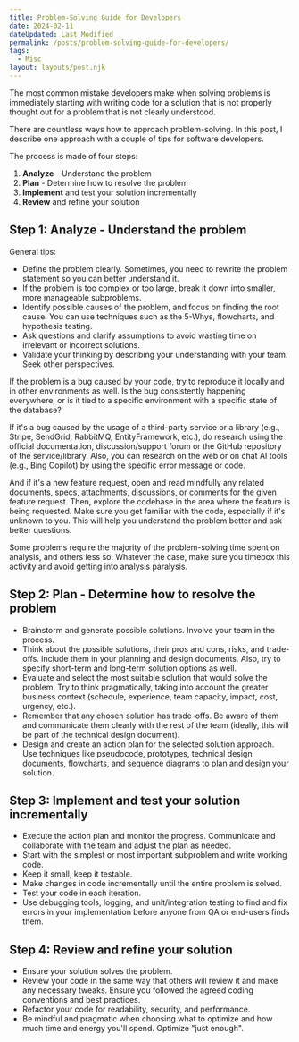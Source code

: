 ```yaml
---
title: Problem-Solving Guide for Developers
date: 2024-02-11
dateUpdated: Last Modified
permalink: /posts/problem-solving-guide-for-developers/
tags: 
  - Misc
layout: layouts/post.njk
---
```

The most common mistake developers make when solving problems is immediately starting with writing code for a solution that is not properly thought out for a problem that is not clearly understood.

There are countless ways how to approach problem-solving. In this post, I describe one approach with a couple of tips for software developers.

The process is made of four steps:

1. **Analyze** - Understand the problem
2. **Plan** - Determine how to resolve the problem
3. **Implement** and test your solution incrementally
4. **Review** and refine your solution

## Step 1: Analyze - Understand the problem

General tips:
- Define the problem clearly. Sometimes, you need to rewrite the problem statement so you can better understand it.
- If the problem is too complex or too large, break it down into smaller, more manageable subproblems.
- Identify possible causes of the problem, and focus on finding the root cause. You can use techniques such as the 5-Whys, flowcharts, and hypothesis testing.
- Ask questions and clarify assumptions to avoid wasting time on irrelevant or incorrect solutions.
- Validate your thinking by describing your understanding with your team. Seek other perspectives.

If the problem is a bug caused by your code, try to reproduce it locally and in other environments as well. Is the bug consistently happening everywhere, or is it tied to a specific environment with a specific state of the database?

If it's a bug caused by the usage of a third-party service or a library (e.g., Stripe, SendGrid, RabbitMQ, EntityFramework, etc.), do research using the official documentation, discussion/support forum or the GitHub repository of the service/library. Also, you can research on the web or on chat AI tools (e.g., Bing Copilot) by using the specific error message or code.

And if it's a new feature request, open and read mindfully any related documents, specs, attachments, discussions, or comments for the given feature request. Then, explore the codebase in the area where the feature is being requested. Make sure you get familiar with the code, especially if it's unknown to you. This will help you understand the problem better and ask better questions.

Some problems require the majority of the problem-solving time spent on analysis, and others less so. Whatever the case, make sure you timebox this activity and avoid getting into analysis paralysis.

## Step 2: Plan - Determine how to resolve the problem

- Brainstorm and generate possible solutions. Involve your team in the process.
- Think about the possible solutions, their pros and cons, risks, and trade-offs. Include them in your planning and design documents. Also, try to specify short-term and long-term solution options as well.
- Evaluate and select the most suitable solution that would solve the problem. Try to think pragmatically, taking into account the greater business context (schedule, experience, team capacity, impact, cost, urgency, etc.).
- Remember that any chosen solution has trade-offs. Be aware of them and communicate them clearly with the rest of the team (ideally, this will be part of the technical design document).
- Design and create an action plan for the selected solution approach. Use techniques like pseudocode, prototypes, technical design documents, flowcharts, and sequence diagrams to plan and design your solution.

## Step 3: Implement and test your solution incrementally

- Execute the action plan and monitor the progress. Communicate and collaborate with the team and adjust the plan as needed.
- Start with the simplest or most important subproblem and write working code.
- Keep it small, keep it testable.
- Make changes in code incrementally until the entire problem is solved.
- Test your code in each iteration.
- Use debugging tools, logging, and unit/integration testing to find and fix errors in your implementation before anyone from QA or end-users finds them.

## Step 4: Review and refine your solution

- Ensure your solution solves the problem.
- Review your code in the same way that others will review it and make any necessary tweaks. Ensure you followed the agreed coding conventions and best practices.
- Refactor your code for readability, security, and performance.
- Be mindful and pragmatic when choosing what to optimize and how much time and energy you'll spend. Optimize "just enough".
